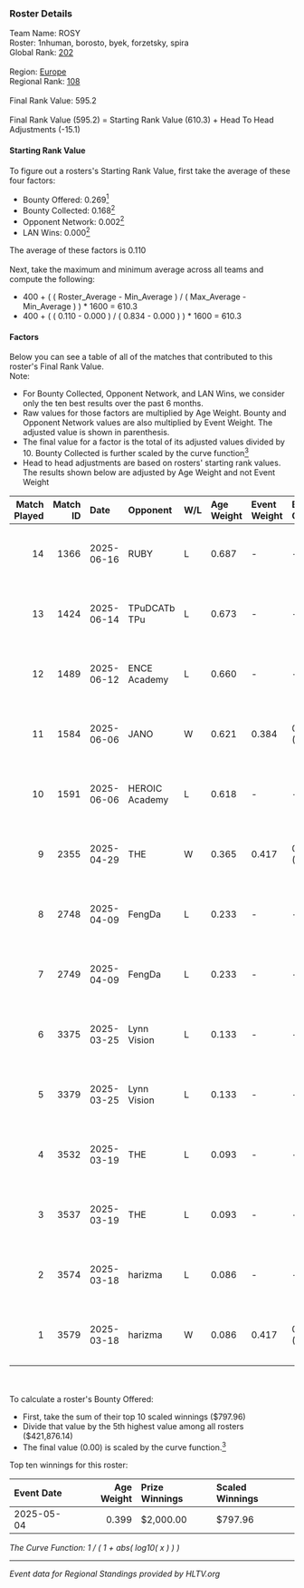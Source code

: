 ### Roster Details<br />
Team Name: ROSY<br />
Roster: 1nhuman, borosto, byek, forzetsky, spira<br />
Global Rank: [202](../../standings_global_2025_09_01.md)<br />
<br />
Region: [Europe]( ../../standings_europe_2025_09_01.md)<br />
Regional Rank: [108]( ../../standings_europe_2025_09_01.md)<br />
<br />
Final Rank Value:  595.2<br />
<br />
Final Rank Value (595.2) = Starting Rank Value (610.3) + Head To Head Adjustments (-15.1)<br />

#### Starting Rank Value<br />
To figure out a rosters's Starting Rank Value, first take the average of these four factors:<br />
- Bounty Offered: 0.269[<sup>1</sup>](#table2)
- Bounty Collected: 0.168[<sup>2</sup>](#table1)
- Opponent Network: 0.002[<sup>2</sup>](#table1)
- LAN Wins: 0.000[<sup>2</sup>](#table1)

The average of these factors is 0.110<br />
<br />
Next, take the maximum and minimum average across all teams and compute the following:<br />
- 400 + ( ( Roster_Average - Min_Average ) / ( Max_Average - Min_Average ) ) * 1600 = 610.3
- 400 + ( ( 0.110 - 0.000 ) / ( 0.834 - 0.000 ) ) * 1600 = 610.3


#### Factors<br />
Below you can see a table of all of the matches that contributed to this roster's Final Rank Value.<br />
Note:<br />

- For Bounty Collected, Opponent Network, and LAN Wins, we consider only the ten best results over the past 6 months.
- Raw values for those factors are multiplied by Age Weight. Bounty and Opponent Network values are also multiplied by Event Weight. The adjusted value is shown in parenthesis.
- The final value for a factor is the total of its adjusted values divided by 10. Bounty Collected is further scaled by the curve function[<sup>3</sup>](#curveFunction)
- Head to head adjustments are based on rosters' starting rank values. The results shown below are adjusted by Age Weight and not Event Weight
<span id="table1"></span><br />


| Match Played | Match ID | Date       | Opponent       | W/L | Age Weight | Event Weight | Bounty Collected | Opponent Network | LAN Wins  | H2H Adj. | Roster                                    |
| -: | -: | :- | :- | :- | :- | :- | :- | :- | :- | -: | :- |
|           14 |     1366 | 2025-06-16 | RUBY           | L   | 0.687      | -            | -                | -                | -         |    -3.75 | 1nhuman, bogemt, byek, forzetsky, spira   |
|           13 |     1424 | 2025-06-14 | TPuDCATb TPu   | L   | 0.673      | -            | -                | -                | -         |    -4.45 | 1nhuman, byek, emot1on, forzetsky, spira  |
|           12 |     1489 | 2025-06-12 | ENCE Academy   | L   | 0.660      | -            | -                | -                | -         |    -6.58 | 1nhuman, bogemt, byek, forzetsky, spira   |
|           11 |     1584 | 2025-06-06 | JANO           | W   | 0.621      | 0.384        | 0.000 (0.000)    | 0.053 (0.013)    | 0 (0.000) |     8.03 | 1nhuman, byek, melanta, spira, timeagento |
|           10 |     1591 | 2025-06-06 | HEROIC Academy | L   | 0.618      | -            | -                | -                | -         |    -6.77 | 1nhuman, byek, melanta, spira, timeagento |
|            9 |     2355 | 2025-04-29 | THE            | W   | 0.365      | 0.417        | 0.001 (0.000)    | 0.018 (0.003)    | 0 (0.000) |     5.86 | 1nhuman, borosto, byek, forzetsky, spira  |
|            8 |     2748 | 2025-04-09 | FengDa         | L   | 0.233      | -            | -                | -                | -         |    -1.77 | 1nhuman, borosto, byek, forzetsky, spira  |
|            7 |     2749 | 2025-04-09 | FengDa         | L   | 0.233      | -            | -                | -                | -         |    -1.79 | 1nhuman, borosto, byek, forzetsky, spira  |
|            6 |     3375 | 2025-03-25 | Lynn Vision    | L   | 0.133      | -            | -                | -                | -         |    -0.02 | 1nhuman, borosto, forzetsky, spira, whsup |
|            5 |     3379 | 2025-03-25 | Lynn Vision    | L   | 0.133      | -            | -                | -                | -         |    -0.02 | 1nhuman, borosto, forzetsky, spira, whsup |
|            4 |     3532 | 2025-03-19 | THE            | L   | 0.093      | -            | -                | -                | -         |    -1.49 | 1nhuman, borosto, byek, forzetsky, spira  |
|            3 |     3537 | 2025-03-19 | THE            | L   | 0.093      | -            | -                | -                | -         |    -1.50 | 1nhuman, borosto, byek, forzetsky, spira  |
|            2 |     3574 | 2025-03-18 | harizma        | L   | 0.086      | -            | -                | -                | -         |    -1.77 | 1nhuman, borosto, byek, forzetsky, spira  |
|            1 |     3579 | 2025-03-18 | harizma        | W   | 0.086      | 0.417        | 0.000 (0.000)    | 0.013 (0.000)    | 0 (0.000) |     0.94 | 1nhuman, borosto, byek, forzetsky, spira  |

<br />
<span id="table2"></span><br />
To calculate a roster's Bounty Offered:<br />

- First, take the sum of their top 10 scaled winnings ($797.96)
- Divide that value by the 5th highest value among all rosters ($421,876.14)
- The final value (0.00) is scaled by the curve function.[<sup>3</sup>](#curveFunction)

Top ten winnings for this roster:<br />

| Event Date | Age Weight | Prize Winnings | Scaled Winnings |
| :- | -: | :- | :- |
| 2025-05-04 |      0.399 | $2,000.00      | $797.96         |


<span id="curveFunction"></span>_The Curve Function: 1 / ( 1 + abs( log10( x ) ) )_<br />

---
_Event data for Regional Standings provided by HLTV.org_<br />
